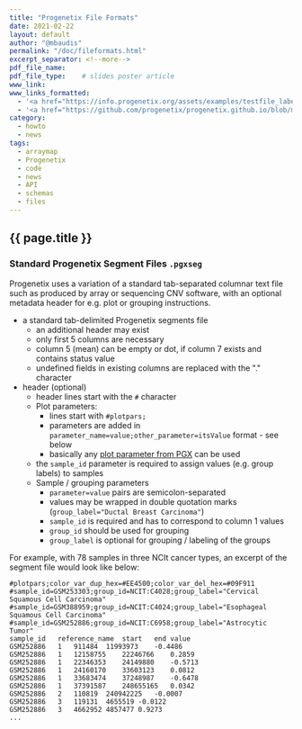 ```yaml
---
title: "Progenetix File Formats"
date: 2021-02-22
layout: default
author: "@mbaudis"
permalink: "/doc/fileformats.html"
excerpt_separator: <!--more-->
pdf_file_name:
pdf_file_type:    # slides poster article
www_link:
www_links_formatted:
  - '<a href="https://info.progenetix.org/assets/examples/testfile_labeled_groups.pgxseg" target="_blank">[Download <i>.pgxseg</i> testfile]</a>'
  - '<a href="https://github.com/progenetix/progenetix.github.io/blob/master/assets/examples/testfile_labeled_groups.pgxseg">[<i>.pgxseg</i> testfile on Github]</a>'
category:
  - howto
  - news
tags:
  - arraymap
  - Progenetix
  - code
  - news
  - API
  - schemas
  - files
---
```


## {{ page.title }}

### Standard Progenetix Segment Files `.pgxseg`

Progenetix uses a variation of a standard tab-separated columnar text file such as produced by array or sequencing CNV software, with an optional metadata header for e.g. plot or grouping instructions.

<!--more-->

* a standard tab-delimited Progenetix segments file
  - an additional header may exist
  - only first 5 columns are necessary
  - column 5 (mean) can be empty or dot, if column 7 exists and contains status value
  - undefined fields in existing columns are replaced with the "." character
* header (optional)
  - header lines start with the `#` character
  - Plot parameters:
    * lines start with `#plotpars;`
    * parameters are added in `parameter_name=value;other_parameter=itsValue` format - see below
    * basically any [plot parameter from PGX](https://github.com/progenetix/PGX/blob/master/config/plotdefaults.yaml) can be used
  - the `sample_id` parameter is required to assign values (e.g. group labels) to samples
  - Sample / grouping parameters
    * `parameter=value` pairs are semicolon-separated
    * values may be wrapped in double quotation marks (`group_label="Ductal Breast Carcinoma"`)
    * `sample_id` is required and has to correspond to column 1 values
    * `group_id` should be used for grouping
    * `group_label` is optional for grouping / labeling of the groups

For example, with 78 samples in three NCIt cancer types, an excerpt of the segment file would look like below:

```
#plotpars;color_var_dup_hex=#EE4500;color_var_del_hex=#09F911
#sample_id=GSM253303;group_id=NCIT:C4028;group_label="Cervical Squamous Cell Carcinoma"
#sample_id=GSM388959;group_id=NCIT:C4024;group_label="Esophageal Squamous Cell Carcinoma"
#sample_id=GSM252886;group_id=NCIT:C6958;group_label="Astrocytic Tumor"
sample_id	reference_name	start	end	value
GSM252886	1	911484	11993973	-0.4486
GSM252886	1	12158755	22246766	0.2859
GSM252886	1	22346353	24149880	-0.5713
GSM252886	1	24160170	33603123	0.0812
GSM252886	1	33683474	37248987	-0.6478
GSM252886	1	37391587	248655165	0.0342
GSM252886	2	110819	240942225	-0.0007
GSM252886	3	119131	4655519	-0.0122
GSM252886	3	4662952	4857477	0.9273
...
```

